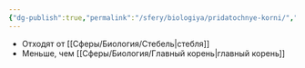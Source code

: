 ```yaml
---
{"dg-publish":true,"permalink":"/sfery/biologiya/pridatochnye-korni/","tags":["Ботаника"]}
---
```


- Отходят от [[Сферы/Биология/Стебель\|стебля]]
- Меньше, чем [[Сферы/Биология/Главный корень\|главный корень]]
